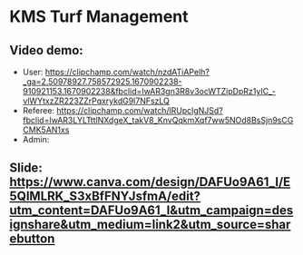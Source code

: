 # KMS Turf Management

## Video demo:
- User: https://clipchamp.com/watch/nzdATiAPelh?_ga=2.50978927.758572925.1670902238-910921153.1670902238&fbclid=IwAR3gn3R8v3ocWTZipDpRz1yIC_-vlWYtxzZR223ZZrPqxrykdG9l7NFszLQ
- Referee: https://clipchamp.com/watch/lRUpclgNJSd?fbclid=IwAR3LYLTttlNXdgeX_takV8_KnvQqkmXqf7ww5NOd8BsSjn9sCGCMK5AN1xs
- Admin:

## Slide: https://www.canva.com/design/DAFUo9A61_I/E5QlMLRK_S3xBfFNYJsfmA/edit?utm_content=DAFUo9A61_I&utm_campaign=designshare&utm_medium=link2&utm_source=sharebutton

